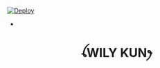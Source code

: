 
[![Deploy](https://www.herokucdn.com/deploy/button.svg)](https://heroku.com/deploy?template=https://github.com/botreaction/Kontol)

-

<h1 align="center">ꪶWILY KUNꫂ<br></h1>
<p align="center">